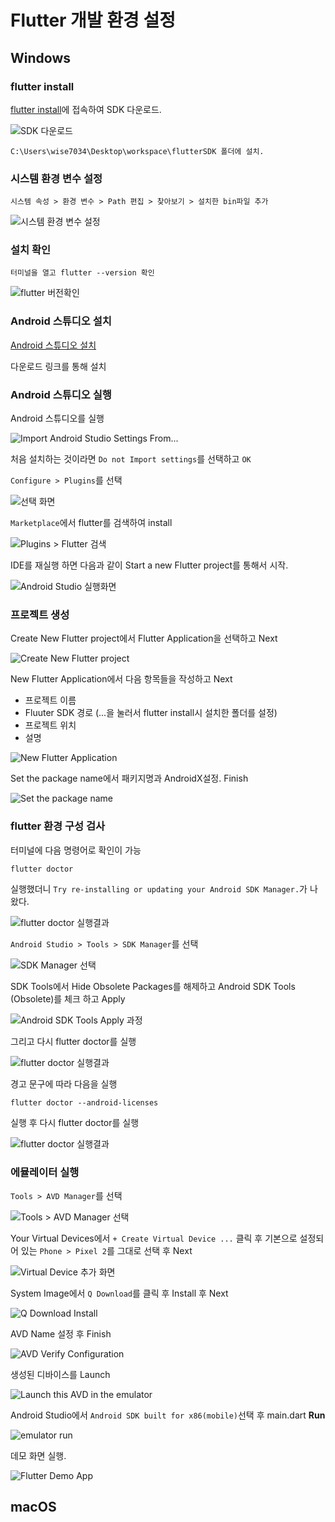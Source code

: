# Flutter 개발 환경 설정

## Windows

### flutter install 

[flutter install](https://flutter.dev/docs/get-started/install/windows)에 접속하여 SDK 다운로드.

![SDK 다운로드](https://github.com/kjk7034/FlutterSetup/blob/master/images/winSetup01.png)

`C:\Users\wise7034\Desktop\workspace\flutterSDK 폴더에 설치.`

### 시스템 환경 변수 설정

`시스템 속성 > 환경 변수 > Path 편집 > 찾아보기 > 설치한 bin파일 추가`

![시스템 환경 변수 설정](https://github.com/kjk7034/FlutterSetup/blob/master/images/winSetup02.png)

### 설치 확인

`터미널을 열고 flutter --version 확인`

![flutter 버전확인](https://github.com/kjk7034/FlutterSetup/blob/master/images/winSetup03.png)

### Android 스튜디오 설치

[Android 스튜디오 설치](https://developer.android.com/studio/install)

다운로드 링크를 통해 설치

### Android 스튜디오 실행

Android 스튜디오를 실행

![Import Android Studio Settings From...](https://github.com/kjk7034/FlutterSetup/blob/master/images/winSetup04.png)

처음 설치하는 것이라면 `Do not Import settings`를 선택하고 `OK`

`Configure > Plugins`를 선택

![선택 화면](https://github.com/kjk7034/FlutterSetup/blob/master/images/winSetup05.png)

`Marketplace`에서 flutter를 검색하여 install

![Plugins > Flutter 검색](https://github.com/kjk7034/FlutterSetup/blob/master/images/winSetup06.png)

IDE를 재실행 하면 다음과 같이 Start a new Flutter project를 통해서 시작.

![Android Studio 실행화면](https://github.com/kjk7034/FlutterSetup/blob/master/images/winSetup07.png)


### 프로젝트 생성

Create New Flutter project에서 Flutter Application을 선택하고 Next

![Create New Flutter project](https://github.com/kjk7034/FlutterSetup/blob/master/images/winApp01.png)

New Flutter Application에서 다음 항목들을 작성하고 Next

* 프로젝트 이름
* Fluuter SDK 경로 (...을 눌러서 flutter install시 설치한 폴더를 설정)
* 프로젝트 위치
* 설명

![New Flutter Application](https://github.com/kjk7034/FlutterSetup/blob/master/images/winApp02.png)

Set the package name에서 패키지명과 AndroidX설정. Finish

![Set the package name](https://github.com/kjk7034/FlutterSetup/blob/master/images/winApp03.png)

### flutter 환경 구성 검사

터미널에 다음 명령어로 확인이 가능

```
flutter doctor
```

실행했더니 `Try re-installing or updating your Android SDK Manager.`가 나왔다.

![flutter doctor 실행결과](https://github.com/kjk7034/FlutterSetup/blob/master/images/doctor01.png)

`Android Studio > Tools > SDK Manager`를 선택

![SDK Manager 선택](https://github.com/kjk7034/FlutterSetup/blob/master/images/doctor02.png)

SDK Tools에서 Hide Obsolete Packages를 해제하고 Android SDK Tools (Obsolete)를 체크 하고 Apply

![Android SDK Tools Apply 과정](https://github.com/kjk7034/FlutterSetup/blob/master/images/doctor03.png)

그리고 다시 flutter doctor를 실행

![flutter doctor 실행결과](https://github.com/kjk7034/FlutterSetup/blob/master/images/doctor04.png)

경고 문구에 따라 다음을 실행

```
flutter doctor --android-licenses
```

실행 후 다시 flutter doctor를 실행

![flutter doctor 실행결과](https://github.com/kjk7034/FlutterSetup/blob/master/images/doctor05.png)

### 에뮬레이터 실행

`Tools > AVD Manager`를 선택

![Tools > AVD Manager 선택](https://github.com/kjk7034/FlutterSetup/blob/master/images/avd01.png)

Your Virtual Devices에서 `+ Create Virtual Device ...` 클릭 후 기본으로 설정되어 있는 `Phone > Pixel 2`를 그대로 선택 후 Next

![Virtual Device 추가 화면](https://github.com/kjk7034/FlutterSetup/blob/master/images/avd02.png)

System Image에서 `Q Download`를 클릭 후 Install 후 Next

![Q Download Install](https://github.com/kjk7034/FlutterSetup/blob/master/images/avd03.png)

AVD Name 설정 후 Finish

![AVD Verify Configuration](https://github.com/kjk7034/FlutterSetup/blob/master/images/avd04.png)

생성된 디바이스를 Launch

![Launch this AVD in the emulator](https://github.com/kjk7034/FlutterSetup/blob/master/images/avd05.png)

Android Studio에서 `Android SDK built for x86(mobile)`선택 후 main.dart **Run**

![emulator run](https://github.com/kjk7034/FlutterSetup/blob/master/images/avd05.png)

데모 화면 실행.

![Flutter Demo App](https://github.com/kjk7034/FlutterSetup/blob/master/images/avd07.png)

## macOS

